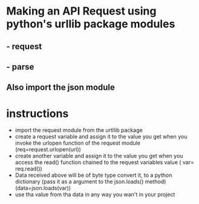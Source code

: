 # Making an API Request using python's urllib package modules
## - request
## - parse
## Also import the json module
# instructions 
- import the request module from the urtllib package
- create a request variable and assign it to the value you get when you invoke the urlopen function of the request module (req=request.urlopen(url)) 
- create another variable and assign it to the value you get when you access the read() function chained to the request variables value ( var= req.read())
- Data received above will be of byte type convert it, to a python dictionary (pass it as a argument to the json.loads() method) (data=json.loads(var))
- use tha value from tha data in any way you wan't in your project